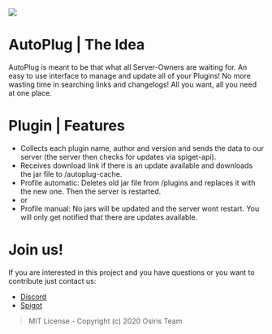 ![](https://rapidus-info.webnode.com/_files/200000003-4d08d4d08f/AutoPlug%20GitHub%20Header%20800x80.png)
# AutoPlug | The Idea
AutoPlug is meant to be that what all Server-Owners are waiting for. 
An easy to use interface to manage and update all of your Plugins! No more wasting time in searching links and changelogs!
All you want, all you need at one place.

# Plugin | Features
 - Collects each plugin name, author and version and sends the data to our server (the server then checks for updates via spiget-api).
 - Receives download link if there is an update available and downloads the jar file to /autoplug-cache.
 - Profile automatic: Deletes old jar file from /plugins and replaces it with the new one. Then the server is restarted.
 - or
 - Profile manual: No jars will be updated and the server wont restart. You will only get notified that there are updates available.


# Join us!
If you are interested in this project and you have questions or you want to contribute just contact us:
 - [Discord](https://discord.gg/DD3rbQe)
 - [Spigot](https://www.spigotmc.org/members/osiristeam.935748/)



> MIT License - Copyright (c) 2020 Osiris Team
